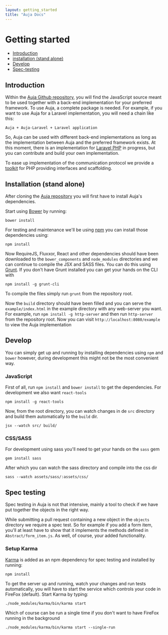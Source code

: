 ```yaml
---
layout: getting_started
title: "Auja Docs"
---
```


Getting started
=====

- [Introduction](#introduction)
- [installation (stand alone)](#installation-stand-alone)
- [Develop](#develop)
- [Spec-testing](#spec-testing)

Introduction
-----
Within the [Auja Github repository](https://github.com/Label305/Auja), you will find the JavaScript source meant to be used together with a back-end implementation for your preferred framework.
To use Auja, a complete package is needed. For example, if you want to use Auja for a Laravel implementation, you will need a chain like this:

`Auja + Auja-Laravel + Laravel application`

So, Auja can be used with different back-end implementations as long as the implementation between Auja and the preferred framework exists.
At this moment, there is an implementation for [Laravel PHP](https://github.com/Label305/Auja-Laravel) in progress, but you can contribute and build your own implementation.

To ease up implementation of the communication protocol we provide a [toolkit](https://github.com/Label305/Auja-PHP) for PHP providing interfaces and
scaffolding.

Installation (stand alone)
-----

After cloning the [Auja repository](https://github.com/Label305/Auja) you will first have to install Auja's dependencies.

Start using [Bower](http://bower.io/) by running:

`bower install`

For testing and maintenance we'll be using [npm](https://www.npmjs.org/) you can install those dependencies using:

`npm install`

Now RequireJS, Fluxxor, React and other dependencies should have been downloaded to the `bower_components` and `node_modules` directories and we can
continue to compile the JSX and SASS files. You can do this using [Grunt](http://gruntjs.com/). If you don't have Grunt
installed you can get your hands on the CLI with

`npm install -g grunt-cli`

To compile the files simply run `grunt` from the repository root.

Now the `build` directory should have been filled and you can serve the `example/index.html` in the example directory with 
any web-server you want. For example, run `npm install -g http-server` and then run `http-server` from the repository root.
Now you can visit `http://localhost:8080/example` to view the Auja implementation

Develop
-----

You can simply get up and running by installing dependencies using `npm` and `bower` however, during development
this might not be the most convenient way.

### JavaScript

First of all, run `npm install` and `bower install` to get the dependencies. For development we also want `react-tools`

`npm install -g react-tools`

Now, from the root directory, you can watch changes in de `src` directory and build them automatically to the `build` dir.

`jsx --watch src/ build/`


### CSS/SASS

For development using sass you'll need to get your hands on the `sass` gem

`gem install sass`

After which you can watch the sass directory and compile into the css dir

`sass --watch assets/sass/:assets/css/`

Spec testing
-----

Spec testing in Auja is not that intensive, mainly a tool to check if we have put together the objects in the right way.

While submitting a pull request containing a new object in the `objects` directory we require a spec test. So for example
if you add a form item, you'll at least have to show that it implements the methods defined in `Abstract/form_item.js`. 
As well, of course, your added functionality.

### Setup Karma

[Karma](http://karma-runner.github.io/0.12/index.html) is added as an npm dependency for spec testing and installed by running:

`npm install`

To get the server up and running, watch your changes and run tests automatically, you will have to start the service which controls your code in FireFox (default). Start Karma by typing:

`./node_modules/karma/bin/karma start`

Which of course can be run a single time if you don't want to have FireFox running in the background

`./node_modules/karma/bin/karma start --single-run`